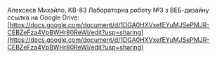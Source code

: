 Алексеєв Михайло, КВ-83 Лабораторна роботу №3 з ВЕБ-дизайну ссылка на Google Drive: [https://docs.google.com/document/d/1DGA0HXVxefEYuMJSePMJR-CEBZeFza4VpBWHr80ReWI/edit?usp=sharing](https://docs.google.com/document/d/1DGA0HXVxefEYuMJSePMJR-CEBZeFza4VpBWHr80ReWI/edit?usp=sharing)
